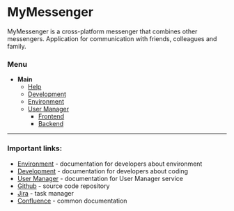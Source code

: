 # MyMessenger

MyMessenger is a cross-platform messenger that combines other messengers.
Application for communication with friends, colleagues and family.

### Menu

- **Main**
    - [Help](doc/help.md)
    - [Development](doc/development.md)
    - [Environment](doc/environment.md)
    - [User Manager](doc/user-manager/common.md)
        - [Frontend](doc/user-manager/frontend.md)
        - [Backend](doc/user-manager/backend.md)

---
### Important links:

- [Environment](doc/environment.md) - documentation for developers about environment
- [Development](doc/development.md) - documentation for developers about coding
- [User Manager](doc/user-manager/common.md) - documentation for User Manager service
- [Github](https://github.com/kolobok-kelbek/mymessenger) - source code repository
- [Jira](https://kelbek.atlassian.net/secure/RapidBoard.jspa) - task manager
- [Confluence](https://kelbek.atlassian.net/wiki/spaces/MYMESSENGE/overview) - common documentation
